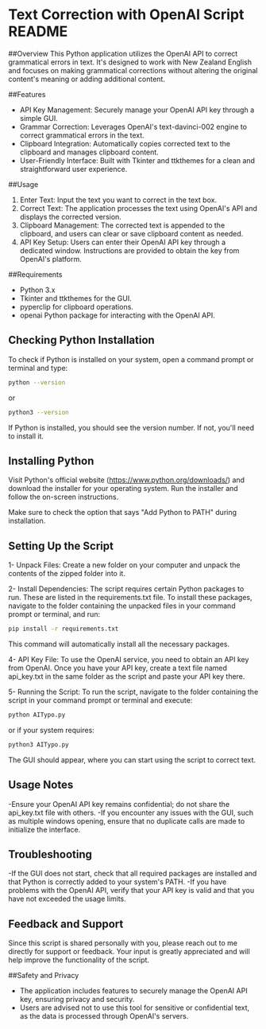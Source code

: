 # Text Correction with OpenAI Script README

##Overview
This Python application utilizes the OpenAI API to correct grammatical errors in text. It's designed to work with New Zealand English and focuses on making grammatical corrections without altering the original content's meaning or adding additional content.

##Features
- API Key Management: Securely manage your OpenAI API key through a simple GUI.
- Grammar Correction: Leverages OpenAI's text-davinci-002 engine to correct grammatical errors in the text.
- Clipboard Integration: Automatically copies corrected text to the clipboard and manages clipboard content.
- User-Friendly Interface: Built with Tkinter and ttkthemes for a clean and straightforward user experience.

##Usage
1. Enter Text: Input the text you want to correct in the text box.
2. Correct Text: The application processes the text using OpenAI's API and displays the corrected version.
3. Clipboard Management: The corrected text is appended to the clipboard, and users can clear or save clipboard content as needed.
4. API Key Setup: Users can enter their OpenAI API key through a dedicated window. Instructions are provided to obtain the key from OpenAI's platform.

##Requirements
- Python 3.x
- Tkinter and ttkthemes for the GUI.
- pyperclip for clipboard operations.
- openai Python package for interacting with the OpenAI API.

## Checking Python Installation

To check if Python is installed on your system, open a command prompt or terminal and type:
```sh
python --version
```
or

```sh
python3 --version
```
If Python is installed, you should see the version number. If not, you'll need to install it.

## Installing Python
Visit Python's official website (https://www.python.org/downloads/) and download the installer for your operating system. Run the installer and follow the on-screen instructions.

Make sure to check the option that says "Add Python to PATH" during installation.

## Setting Up the Script
1- Unpack Files: Create a new folder on your computer and unpack the contents of the zipped folder into it.

2- Install Dependencies: The script requires certain Python packages to run. These are listed in the requirements.txt file. To install these packages, navigate to the folder containing the unpacked files in your command prompt or terminal, and run:

```sh
pip install -r requirements.txt
```
This command will automatically install all the necessary packages.

4- API Key File: To use the OpenAI service, you need to obtain an API key from OpenAI. Once you have your API key, create a text file named api_key.txt in the same folder as the script and paste your API key there.

5- Running the Script: To run the script, navigate to the folder containing the script in your command prompt or terminal and execute:

```sh
python AITypo.py
```

or if your system requires:
```sh
python3 AITypo.py
```

The GUI should appear, where you can start using the script to correct text.

## Usage Notes
-Ensure your OpenAI API key remains confidential; do not share the api_key.txt file with others.
-If you encounter any issues with the GUI, such as multiple windows opening, ensure that no duplicate calls are made to initialize the interface.

## Troubleshooting
-If the GUI does not start, check that all required packages are installed and that Python is correctly added to your system's PATH.
-If you have problems with the OpenAI API, verify that your API key is valid and that you have not exceeded the usage limits.

## Feedback and Support
Since this script is shared personally with you, please reach out to me directly for support or feedback. Your input is greatly appreciated and will help improve the functionality of the script.

##Safety and Privacy
- The application includes features to securely manage the OpenAI API key, ensuring privacy and security.
- Users are advised not to use this tool for sensitive or confidential text, as the data is processed through OpenAI's servers.


